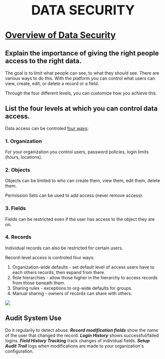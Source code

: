 **<h1 align=center>DATA SECURITY</h1>**
---
# **[Overview of Data Security](https://trailhead.salesforce.com/content/learn/modules/data_security/data_security_overview?trail_id=force_com_admin_intermediate&trailmix_creator_id=strailhead&trailmix_slug=build-your-admin-career-on-salesforce)**

## **Explain the importance of giving the right people access to the right data.**
The goal is to limit what people can see, to what they should see. There are various ways to do this. With the platform you can control what users can view, create, edit, or delete a record or a field. 

Through the four different levels, you can customize how you achieve this.

## **List the four levels at which you can control data access.**
Data access can be controled <u>four ways</u>:

### **1. Organization**
For your organization you control users, password policies, login limits (hours, locations).

### **2. Objects**
Objects can be limited to who can create them, view them, edit them, delete them.

Permission Sets can be used to add access (never remove access).

### **3. Fields**
Fields can be restricted even if the user has access to the object they are on.

### **4. Records**
Individual records can also be restricted for certain users.

Record-level access is controled four ways:
1. Organization-wide defaults - set default level of access users have to each others records, then expand from there.
2. Role hierarchies - allow those higher in the hierarchy to access records from those beneath them.
3. Sharing rules - exceptions to org-wide defaults for groups.
4. Manual sharing - owners of records can share with others.

![](https://res.cloudinary.com/hy4kyit2a/f_auto,fl_lossy,q_70/learn/modules/data_security/data_security_overview/images/ab1b4360799e29b571fb9fc51cd003e8_adg-security-sharing-concepts.jpg)

## **Audit System Use**
Do it regularily to detect abuse. ***Record modification fields*** show the name of the user that changed the record. ***Login History*** shows successful/failed logins. ***Field History Tracking*** track changes of individual fields. ***Setup Audit Trail*** logs when modifications are made to your organization's configuration.